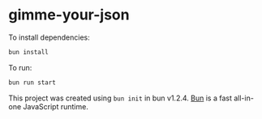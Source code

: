 # gimme-your-json

To install dependencies:

```bash
bun install
```

To run:

```bash
bun run start
```

This project was created using `bun init` in bun v1.2.4. [Bun](https://bun.sh) is a fast all-in-one JavaScript runtime.
